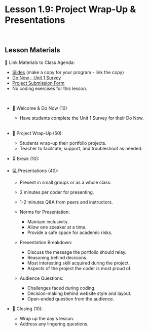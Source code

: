# Lesson 1.9: Project Wrap-Up & Presentations

<br>

## Lesson Materials

📖 Link Materials to Class Agenda:
- [Slides](https://docs.google.com/presentation/d/1CRWI0cxIHC70393dWPeZ0MG6TV7culR329O2yXoa78U/edit?usp=sharing) (make a copy for your program - link the copy)
- [Do Now - Unit 1 Survey](https://forms.gle/e4zXw7WX8gTekTNA9)
- [Project Submission Form](https://forms.gle/jgZGXmJCEv7vYS42A)
- No coding exercises for this lesson.

<br>

- 👋 Welcome & Do Now (10)
    - Have students complete the Unit 1 Survey for their Do Now. <br><br>

- 🔄 Project Wrap-Up (50):
    - Students wrap-up their portfolio projects.
    - Teacher to facilitate, support, and troubleshoot as needed.

- ⏳ Break (10):

- 💻 Presentations (40):
    - Present in small groups or as a whole class.
    - 2 minutes per coder for presenting.
    - 1-2 minutes Q&A from peers and instructors.
    
  - Norms for Presentation:
    - Maintain inclusivity.
    - Allow one speaker at a time.
    - Provide a safe space for academic risks.
    
  - Presentation Breakdown:
    - Discuss the message the portfolio should relay.
    - Reasoning behind decisions.
    - Most interesting skill acquired during the project.
    - Aspects of the project the coder is most proud of.
    
  - Audience Questions:
    - Challenges faced during coding.
    - Decision-making behind website style and layout.
    - Open-ended question from the audience.


- 👋 Closing (10):
  - Wrap up the day's lesson.
  - Address any lingering questions.
